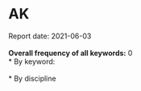 <h1>AK</h1>Report date: 2021-06-03<br><br><b>Overall frequency of all keywords:</b> 0  <br>* By keyword:  <br /><br>* By discipline